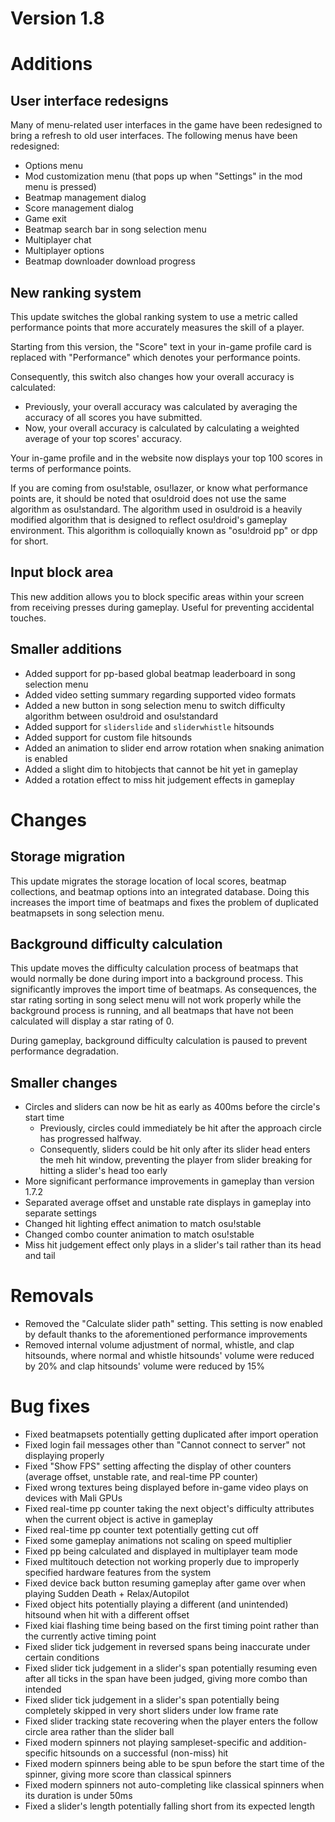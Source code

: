Version 1.8
===========

# Additions

## User interface redesigns

Many of menu-related user interfaces in the game have been redesigned to bring a refresh to old user interfaces.
The following menus have been redesigned:

- Options menu
- Mod customization menu (that pops up when "Settings" in the mod menu is pressed)
- Beatmap management dialog
- Score management dialog
- Game exit
- Beatmap search bar in song selection menu
- Multiplayer chat
- Multiplayer options
- Beatmap downloader download progress

## New ranking system

This update switches the global ranking system to use a metric called performance points that more accurately measures the
skill of a player.

Starting from this version, the "Score" text in your in-game profile card is replaced with "Performance" which denotes
your performance points.

Consequently, this switch also changes how your overall accuracy is calculated:
- Previously, your overall accuracy was calculated by averaging the accuracy of all scores you have submitted.
- Now, your overall accuracy is calculated by calculating a weighted average of your top scores' accuracy.

Your in-game profile and in the website now displays your top 100 scores in terms of performance points.

If you are coming from osu!stable, osu!lazer, or know what performance points are, it should be noted that osu!droid
does not use the same algorithm as osu!standard. The algorithm used in osu!droid is a heavily modified algorithm that
is designed to reflect osu!droid's gameplay environment. This algorithm is colloquially known as "osu!droid pp" or
dpp for short.

## Input block area

This new addition allows you to block specific areas within your screen from receiving presses during gameplay. Useful
for preventing accidental touches.

## Smaller additions

- Added support for pp-based global beatmap leaderboard in song selection menu
- Added video setting summary regarding supported video formats
- Added a new button in song selection menu to switch difficulty algorithm between osu!droid and osu!standard
- Added support for `sliderslide` and `sliderwhistle` hitsounds
- Added support for custom file hitsounds
- Added an animation to slider end arrow rotation when snaking animation is enabled
- Added a slight dim to hitobjects that cannot be hit yet in gameplay
- Added a rotation effect to miss hit judgement effects in gameplay

# Changes

## Storage migration

This update migrates the storage location of local scores, beatmap collections, and beatmap options into an integrated
database. Doing this increases the import time of beatmaps and fixes the problem of duplicated beatmapsets in song
selection menu.

## Background difficulty calculation

This update moves the difficulty calculation process of beatmaps that would normally be done during import into a
background process. This significantly improves the import time of beatmaps. As consequences, the star rating sorting in
song select menu will not work properly while the background process is running, and all beatmaps that have not been
calculated will display a star rating of 0.

During gameplay, background difficulty calculation is paused to prevent performance degradation.

## Smaller changes

- Circles and sliders can now be hit as early as 400ms before the circle's start time
  - Previously, circles could immediately be hit after the approach circle has progressed halfway.
  - Consequently, sliders could be hit only after its slider head enters the meh hit window, preventing the player from
    slider breaking for hitting a slider's head too early
- More significant performance improvements in gameplay than version 1.7.2
- Separated average offset and unstable rate displays in gameplay into separate settings
- Changed hit lighting effect animation to match osu!stable
- Changed combo counter animation to match osu!stable
- Miss hit judgement effect only plays in a slider's tail rather than its head and tail

# Removals

- Removed the "Calculate slider path" setting. This setting is now enabled by default thanks to the aforementioned
performance improvements
- Removed internal volume adjustment of normal, whistle, and clap hitsounds, where normal and whistle hitsounds' volume
were reduced by 20% and clap hitsounds' volume were reduced by 15%

# Bug fixes

- Fixed beatmapsets potentially getting duplicated after import operation
- Fixed login fail messages other than "Cannot connect to server" not displaying properly
- Fixed "Show FPS" setting affecting the display of other counters (average offset, unstable rate, and real-time PP counter)
- Fixed wrong textures being displayed before in-game video plays on devices with Mali GPUs
- Fixed real-time pp counter taking the next object's difficulty attributes when the current object is active in gameplay
- Fixed real-time pp counter text potentially getting cut off
- Fixed some gameplay animations not scaling on speed multiplier
- Fixed pp being calculated and displayed in multiplayer team mode
- Fixed multitouch detection not working properly due to improperly specified hardware features from the system
- Fixed device back button resuming gameplay after game over when playing Sudden Death + Relax/Autopilot
- Fixed object hits potentially playing a different (and unintended) hitsound when hit with a different offset
- Fixed kiai flashing time being based on the first timing point rather than the currently active timing point
- Fixed slider tick judgement in reversed spans being inaccurate under certain conditions
- Fixed slider tick judgement in a slider's span potentially resuming even after all ticks in the span have been judged, giving more combo than intended
- Fixed slider tick judgement in a slider's span potentially being completely skipped in very short sliders under low frame rate
- Fixed slider tracking state recovering when the player enters the follow circle area rather than the slider ball
- Fixed modern spinners not playing sampleset-specific and addition-specific hitsounds on a successful (non-miss) hit
- Fixed modern spinners being able to be spun before the start time of the spinner, giving more score than classical spinners
- Fixed modern spinners not auto-completing like classical spinners when its duration is under 50ms
- Fixed a slider's length potentially falling short from its expected length